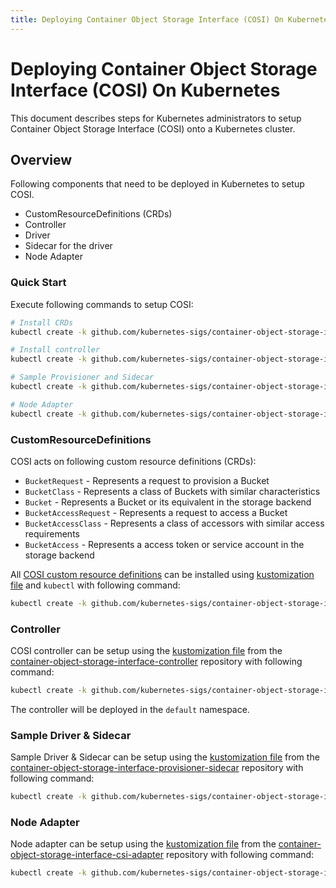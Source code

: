 ```yaml
---
title: Deploying Container Object Storage Interface (COSI) On Kubernetes
---
```

# Deploying Container Object Storage Interface (COSI) On Kubernetes

This document describes steps for Kubernetes administrators to setup Container Object Storage Interface (COSI) onto a Kubernetes cluster.
## Overview

Following components that need to be deployed in Kubernetes to setup COSI.

- CustomResourceDefinitions (CRDs)
- Controller
- Driver
- Sidecar for the driver
- Node Adapter

### Quick Start

Execute following commands to setup COSI:

```sh
# Install CRDs
kubectl create -k github.com/kubernetes-sigs/container-object-storage-interface-api

# Install controller
kubectl create -k github.com/kubernetes-sigs/container-object-storage-interface-controller

# Sample Provisioner and Sidecar
kubectl create -k github.com/kubernetes-sigs/container-object-storage-interface-provisioner-sidecar

# Node Adapter
kubectl create -k github.com/kubernetes-sigs/container-object-storage-interface-csi-adapter
```

### CustomResourceDefinitions

COSI acts on following custom resource definitions (CRDs):

- `BucketRequest` - Represents a request to provision a Bucket
- `BucketClass` - Represents a class of Buckets with similar characteristics
- `Bucket` - Represents a Bucket or its equivalent in the storage backend
- `BucketAccessRequest` - Represents a request to access a Bucket
- `BucketAccessClass` - Represents a class of accessors with similar access requirements
- `BucketAccess` - Represents a access token or service account in the storage backend

All [COSI custom resource definitions](../crds) can be installed using [kustomization file](../kustomization.yaml) and `kubectl` with following command:

```sh
kubectl create -k github.com/kubernetes-sigs/container-object-storage-interface-api
```

### Controller

COSI controller can be setup using the [kustomization file](https://github.com/kubernetes-sigs/container-object-storage-interface-controller/blob/master/kustomization.yaml) from the [container-object-storage-interface-controller](https://github.com/kubernetes-sigs/container-object-storage-interface-controller) repository with following command:

```sh
kubectl create -k github.com/kubernetes-sigs/container-object-storage-interface-controller
```

The controller will be deployed in the `default` namespace.

### Sample Driver & Sidecar

Sample Driver & Sidecar can be setup using the [kustomization file](https://github.com/kubernetes-sigs/container-object-storage-interface-provisioner-sidecar/blob/master/kustomization.yaml) from the [container-object-storage-interface-provisioner-sidecar](https://github.com/kubernetes-sigs/container-object-storage-interface-provisioner-sidecar) repository with following command:

```sh
kubectl create -k github.com/kubernetes-sigs/container-object-storage-interface-provisioner-sidecar
```
### Node Adapter

Node adapter can be setup using the [kustomization file](https://github.com/kubernetes-sigs/container-object-storage-interface-csi-adapter/blob/master/kustomization.yaml) from the [container-object-storage-interface-csi-adapter](https://github.com/kubernetes-sigs/container-object-storage-interface-csi-adapter) repository with following command:

```sh
kubectl create -k github.com/kubernetes-sigs/container-object-storage-interface-csi-adapter
```
